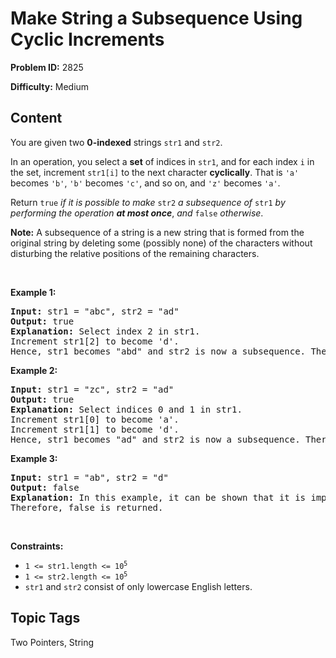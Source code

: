 # Make String a Subsequence Using Cyclic Increments

**Problem ID:** 2825

**Difficulty:** Medium

## Content
<p>You are given two <strong>0-indexed</strong> strings <code>str1</code> and <code>str2</code>.</p>

<p>In an operation, you select a <strong>set</strong> of indices in <code>str1</code>, and for each index <code>i</code> in the set, increment <code>str1[i]</code> to the next character <strong>cyclically</strong>. That is <code>&#39;a&#39;</code> becomes <code>&#39;b&#39;</code>, <code>&#39;b&#39;</code> becomes <code>&#39;c&#39;</code>, and so on, and <code>&#39;z&#39;</code> becomes <code>&#39;a&#39;</code>.</p>

<p>Return <code>true</code> <em>if it is possible to make </em><code>str2</code> <em>a subsequence of </em><code>str1</code> <em>by performing the operation <strong>at most once</strong></em>, <em>and</em> <code>false</code> <em>otherwise</em>.</p>

<p><strong>Note:</strong> A subsequence of a string is a new string that is formed from the original string by deleting some (possibly none) of the characters without disturbing the relative positions of the remaining characters.</p>

<p>&nbsp;</p>
<p><strong class="example">Example 1:</strong></p>

<pre>
<strong>Input:</strong> str1 = &quot;abc&quot;, str2 = &quot;ad&quot;
<strong>Output:</strong> true
<strong>Explanation:</strong> Select index 2 in str1.
Increment str1[2] to become &#39;d&#39;. 
Hence, str1 becomes &quot;abd&quot; and str2 is now a subsequence. Therefore, true is returned.</pre>

<p><strong class="example">Example 2:</strong></p>

<pre>
<strong>Input:</strong> str1 = &quot;zc&quot;, str2 = &quot;ad&quot;
<strong>Output:</strong> true
<strong>Explanation:</strong> Select indices 0 and 1 in str1. 
Increment str1[0] to become &#39;a&#39;. 
Increment str1[1] to become &#39;d&#39;. 
Hence, str1 becomes &quot;ad&quot; and str2 is now a subsequence. Therefore, true is returned.</pre>

<p><strong class="example">Example 3:</strong></p>

<pre>
<strong>Input:</strong> str1 = &quot;ab&quot;, str2 = &quot;d&quot;
<strong>Output:</strong> false
<strong>Explanation:</strong> In this example, it can be shown that it is impossible to make str2 a subsequence of str1 using the operation at most once. 
Therefore, false is returned.</pre>

<p>&nbsp;</p>
<p><strong>Constraints:</strong></p>

<ul>
	<li><code>1 &lt;= str1.length &lt;= 10<sup>5</sup></code></li>
	<li><code>1 &lt;= str2.length &lt;= 10<sup>5</sup></code></li>
	<li><code>str1</code> and <code>str2</code> consist of only lowercase English letters.</li>
</ul>


## Topic Tags
Two Pointers, String
